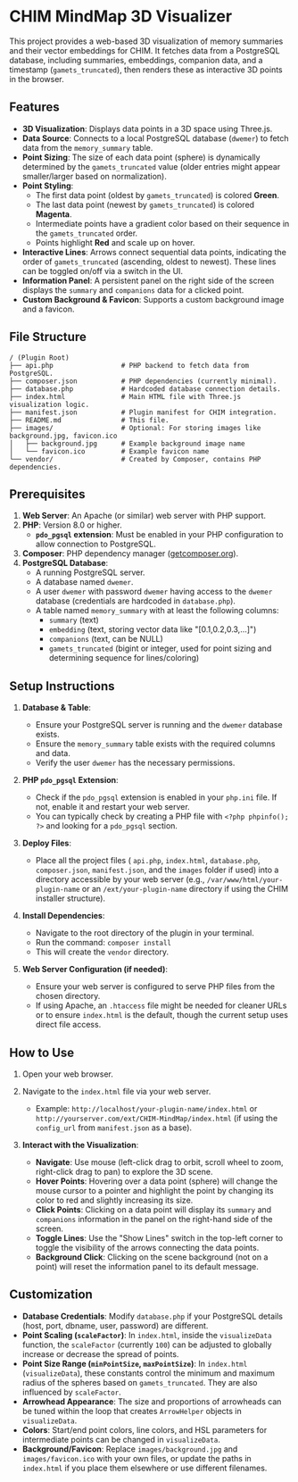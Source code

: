 # CHIM MindMap 3D Visualizer

This project provides a web-based 3D visualization of memory summaries and their vector embeddings for CHIM.
It fetches data from a PostgreSQL database, including summaries, embeddings, companion data, and a timestamp (`gamets_truncated`), then renders these as interactive 3D points in the browser.

## Features

*   **3D Visualization**: Displays data points in a 3D space using Three.js.
*   **Data Source**: Connects to a local PostgreSQL database (`dwemer`) to fetch data from the `memory_summary` table.
*   **Point Sizing**: The size of each data point (sphere) is dynamically determined by the `gamets_truncated` value (older entries might appear smaller/larger based on normalization).
*   **Point Styling**:
    *   The first data point (oldest by `gamets_truncated`) is colored **Green**.
    *   The last data point (newest by `gamets_truncated`) is colored **Magenta**.
    *   Intermediate points have a gradient color based on their sequence in the `gamets_truncated` order.
    *   Points highlight **Red** and scale up on hover.
*   **Interactive Lines**: Arrows connect sequential data points, indicating the order of `gamets_truncated` (ascending, oldest to newest). These lines can be toggled on/off via a switch in the UI.
*   **Information Panel**: A persistent panel on the right side of the screen displays the `summary` and `companions` data for a clicked point.
*   **Custom Background & Favicon**: Supports a custom background image and a favicon.

## File Structure

```
/ (Plugin Root)
├── api.php                 # PHP backend to fetch data from PostgreSQL.
├── composer.json           # PHP dependencies (currently minimal).
├── database.php            # Hardcoded database connection details.
├── index.html              # Main HTML file with Three.js visualization logic.
├── manifest.json           # Plugin manifest for CHIM integration.
├── README.md               # This file.
├── images/                 # Optional: For storing images like background.jpg, favicon.ico
│   ├── background.jpg      # Example background image name
│   └── favicon.ico         # Example favicon name
└── vendor/                 # Created by Composer, contains PHP dependencies.
```

## Prerequisites

1.  **Web Server**: An Apache (or similar) web server with PHP support.
2.  **PHP**: Version 8.0 or higher.
    *   **`pdo_pgsql` extension**: Must be enabled in your PHP configuration to allow connection to PostgreSQL.
3.  **Composer**: PHP dependency manager ([getcomposer.org](https://getcomposer.org/)).
4.  **PostgreSQL Database**:
    *   A running PostgreSQL server.
    *   A database named `dwemer`.
    *   A user `dwemer` with password `dwemer` having access to the `dwemer` database (credentials are hardcoded in `database.php`).
    *   A table named `memory_summary` with at least the following columns:
        *   `summary` (text)
        *   `embedding` (text, storing vector data like "[0.1,0.2,0.3,...]")
        *   `companions` (text, can be NULL)
        *   `gamets_truncated` (bigint or integer, used for point sizing and determining sequence for lines/coloring)

## Setup Instructions

1.  **Database & Table**:
    *   Ensure your PostgreSQL server is running and the `dwemer` database exists.
    *   Ensure the `memory_summary` table exists with the required columns and data.
    *   Verify the user `dwemer` has the necessary permissions.

2.  **PHP `pdo_pgsql` Extension**:
    *   Check if the `pdo_pgsql` extension is enabled in your `php.ini` file. If not, enable it and restart your web server.
    *   You can typically check by creating a PHP file with `<?php phpinfo(); ?>` and looking for a `pdo_pgsql` section.

3.  **Deploy Files**:
    *   Place all the project files ( `api.php`, `index.html`, `database.php`, `composer.json`, `manifest.json`, and the `images` folder if used) into a directory accessible by your web server (e.g., `/var/www/html/your-plugin-name` or an `/ext/your-plugin-name` directory if using the CHIM installer structure).

4.  **Install Dependencies**:
    *   Navigate to the root directory of the plugin in your terminal.
    *   Run the command: `composer install`
    *   This will create the `vendor` directory.

5.  **Web Server Configuration (if needed)**:
    *   Ensure your web server is configured to serve PHP files from the chosen directory.
    *   If using Apache, an `.htaccess` file might be needed for cleaner URLs or to ensure `index.html` is the default, though the current setup uses direct file access.

## How to Use

1.  Open your web browser.
2.  Navigate to the `index.html` file via your web server.
    *   Example: `http://localhost/your-plugin-name/index.html` or `http://yourserver.com/ext/CHIM-MindMap/index.html` (if using the `config_url` from `manifest.json` as a base).

3.  **Interact with the Visualization**:
    *   **Navigate**: Use mouse (left-click drag to orbit, scroll wheel to zoom, right-click drag to pan) to explore the 3D scene.
    *   **Hover Points**: Hovering over a data point (sphere) will change the mouse cursor to a pointer and highlight the point by changing its color to red and slightly increasing its size.
    *   **Click Points**: Clicking on a data point will display its `summary` and `companions` information in the panel on the right-hand side of the screen.
    *   **Toggle Lines**: Use the "Show Lines" switch in the top-left corner to toggle the visibility of the arrows connecting the data points.
    *   **Background Click**: Clicking on the scene background (not on a point) will reset the information panel to its default message.

## Customization

*   **Database Credentials**: Modify `database.php` if your PostgreSQL details (host, port, dbname, user, password) are different.
*   **Point Scaling (`scaleFactor`)**: In `index.html`, inside the `visualizeData` function, the `scaleFactor` (currently `100`) can be adjusted to globally increase or decrease the spread of points.
*   **Point Size Range (`minPointSize`, `maxPointSize`)**: In `index.html` (`visualizeData`), these constants control the minimum and maximum radius of the spheres based on `gamets_truncated`. They are also influenced by `scaleFactor`.
*   **Arrowhead Appearance**: The size and proportions of arrowheads can be tuned within the loop that creates `ArrowHelper` objects in `visualizeData`.
*   **Colors**: Start/end point colors, line colors, and HSL parameters for intermediate points can be changed in `visualizeData`.
*   **Background/Favicon**: Replace `images/background.jpg` and `images/favicon.ico` with your own files, or update the paths in `index.html` if you place them elsewhere or use different filenames. 